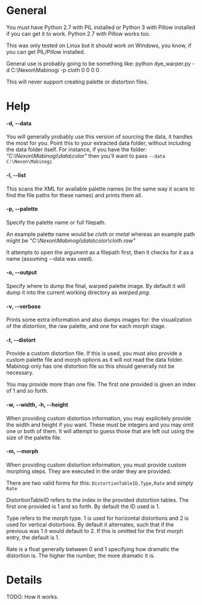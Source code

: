 # General #
You must have Python 2.7 with PIL installed or Python 3 with Pillow installed if you can get it to work. Python 2.7 with Pillow works too.

This was only tested on Linux but it should work on Windows, you know, if you can get PIL/Pillow installed.

General use is probably going to be something like:
 python dye_warper.py -d C:\Nexon\Mabinogi -p cloth 0 0 0 0

This will never support creating palette or distortion files.

# Help #
#### -d, --data ####
You will generally probably use this version of sourcing the data, it handles the most for you. Point this to your extracted data folder, without including the data folder itself. For instance, if you have the folder: _"C:\Nexon\Mabinogi\data\color"_ then you'll want to pass `--data C:\Nexon\Mabinogi`

#### -l, --list ####
This scans the XML for available palette names (in the same way it scans to find the file paths for these names) and prints them all.

#### -p, --palette ####
Specify the palette name or full filepath.

An example palette name would be _cloth_ or _metal_ whereas an example path might be _"C:\Nexon\Mabinogi\data\color\cloth.raw"_

It attempts to open the argument as a filepath first, then it checks for it as a name (assuming --data was used).

#### -o, --output ####
Specify where to dump the final, warped palette image. By default it will dump it into the current working directory as _warped.png_.

#### -v, --verbose ####
Prints some extra information and also dumps images for: the visualization of the distortion, the raw palette, and one for each morph stage.

#### -t, --distort ###
Provide a custom distortion file. If this is used, you must also provide a custom palette file and morph options as it will not read the data folder. Mabinogi only has one distortion file so this should generally not be necessary.

You may provide more than one file. The first one provided is given an index of 1 and so forth.

#### -w, --width, -h, --height ####
When providing custom distortion information, you may explicitely provide the width and height if you want. These must be integers and you may omit one or both of them. It will attempt to guess those that are left out using the size of the palette file.

#### -m, --morph ####
When providing custom distortion information, you must provide custom morphing steps. They are executed in the order they are provided.

There are two valid forms for this: `DistortionTableID,Type,Rate` and simply `Rate`

DistortionTableID refers to the index in the provided distortion tables. The first one provided is 1 and so forth. By default the ID used is 1.

Type refers to the morph type. 1 is used for horizontal distortions and 2 is used for vertical distortions. By default it alternates, such that if the previous was 1 it would default to 2. If this is omitted for the first morph entry, the default is 1.

Rate is a float generally between 0 and 1 specifying how dramatic the distortion is. The higher the number, the more dramatic it is.

# Details #
TODO: How it works.
